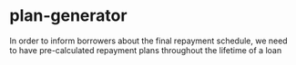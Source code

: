 # plan-generator
In order to inform borrowers about the final repayment schedule, we need to have pre-calculated repayment plans throughout the lifetime of a loan
